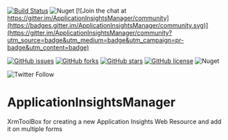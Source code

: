 [![Build Status](https://dev.azure.com/danishnaglekar/GitHub-CI/_apis/build/status/Danz-maveRICK.ApplicationInsightsManager?branchName=master)](https://dev.azure.com/danishnaglekar/GitHub-CI/_build/latest?definitionId=2&branchName=master) ![Nuget](https://img.shields.io/nuget/v/Maverick.Azure.ApplicationInsightsManager) [![Join the chat at https://gitter.im/ApplicationInsightsManager/community](https://badges.gitter.im/ApplicationInsightsManager/community.svg)](https://gitter.im/ApplicationInsightsManager/community?utm_source=badge&utm_medium=badge&utm_campaign=pr-badge&utm_content=badge)

[![GitHub issues](https://img.shields.io/github/issues/Danz-maveRICK/ApplicationInsightsManager)](https://github.com/Danz-maveRICK/ApplicationInsightsManager/issues)  [![GitHub forks](https://img.shields.io/github/forks/Danz-maveRICK/ApplicationInsightsManager)](https://github.com/Danz-maveRICK/ApplicationInsightsManager/network)  [![GitHub stars](https://img.shields.io/github/stars/Danz-maveRICK/ApplicationInsightsManager)](https://github.com/Danz-maveRICK/ApplicationInsightsManager/stargazers)  [![GitHub license](https://img.shields.io/github/license/Danz-maveRICK/ApplicationInsightsManager)](https://github.com/Danz-maveRICK/ApplicationInsightsManager/blob/master/LICENSE) ![Nuget](https://img.shields.io/nuget/dt/Maverick.Azure.ApplicationInsightsManager)

![Twitter Follow](https://img.shields.io/twitter/follow/DanzMaverick?style=social)

# ApplicationInsightsManager
XrmToolBox for creating a new Application Insights Web Resource and add it on multiple forms
